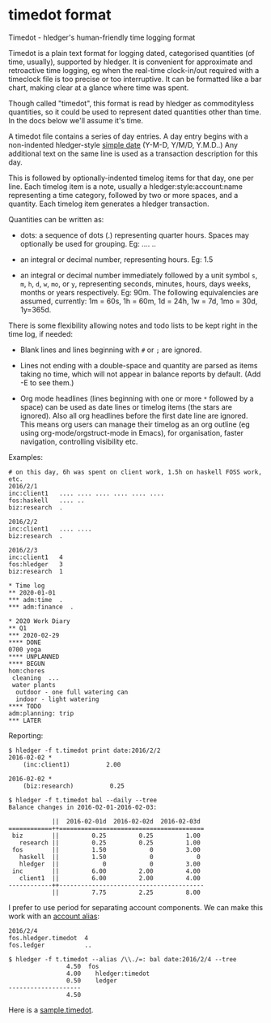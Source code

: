<div class="docversions"></div>
<div class="pagetoc">

<!-- toc -->
</div>

<!-- Generated by "Shake webmanuals" from hledger-lib/hledger_timedot.m4.md doc/common.m4 hledger-lib/defs.m4 hledger-lib/hledger_journal.m4.md hledger-lib/hledger_csv.m4.md hledger-lib/hledger_timeclock.m4.md -->

# timedot format

Timedot - hledger's human-friendly time logging format

Timedot is a plain text format for logging dated, categorised quantities
(of time, usually), supported by hledger. It is convenient for
approximate and retroactive time logging, eg when the real-time
clock-in/out required with a timeclock file is too precise or too
interruptive. It can be formatted like a bar chart, making clear at a
glance where time was spent.

Though called "timedot", this format is read by hledger as commodityless
quantities, so it could be used to represent dated quantities other than
time. In the docs below we'll assume it's time.

A timedot file contains a series of day entries. A day entry begins with
a non-indented hledger-style [simple date](journal.html#simple-dates)
(Y-M-D, Y/M/D, Y.M.D..) Any additional text on the same line is used as
a transaction description for this day.

This is followed by optionally-indented timelog items for that day, one
per line. Each timelog item is a note, usually a
hledger:style:account:name representing a time category, followed by two
or more spaces, and a quantity. Each timelog item generates a hledger
transaction.

Quantities can be written as:

-   dots: a sequence of dots (.) representing quarter hours. Spaces may
    optionally be used for grouping. Eg: .... ..

-   an integral or decimal number, representing hours. Eg: 1.5

-   an integral or decimal number immediately followed by a unit symbol
    `s`, `m`, `h`, `d`, `w`, `mo`, or `y`, representing seconds,
    minutes, hours, days weeks, months or years respectively. Eg: 90m.
    The following equivalencies are assumed, currently: 1m = 60s, 1h =
    60m, 1d = 24h, 1w = 7d, 1mo = 30d, 1y=365d.

There is some flexibility allowing notes and todo lists to be kept right
in the time log, if needed:

-   Blank lines and lines beginning with `#` or `;` are ignored.

-   Lines not ending with a double-space and quantity are parsed as
    items taking no time, which will not appear in balance reports by
    default. (Add -E to see them.)

-   Org mode headlines (lines beginning with one or more `*` followed by
    a space) can be used as date lines or timelog items (the stars are
    ignored). Also all org headlines before the first date line are
    ignored. This means org users can manage their timelog as an org
    outline (eg using org-mode/orgstruct-mode in Emacs), for
    organisation, faster navigation, controlling visibility etc.

Examples:

``` timedot
# on this day, 6h was spent on client work, 1.5h on haskell FOSS work, etc.
2016/2/1
inc:client1   .... .... .... .... .... ....
fos:haskell   .... ..
biz:research  .

2016/2/2
inc:client1   .... ....
biz:research  .
```

``` timedot
2016/2/3
inc:client1   4
fos:hledger   3
biz:research  1
```

``` timedot
* Time log
** 2020-01-01
*** adm:time  .
*** adm:finance  .
```

``` timedot
* 2020 Work Diary
** Q1
*** 2020-02-29
**** DONE
0700 yoga
**** UNPLANNED
**** BEGUN
hom:chores
 cleaning  ...
 water plants
  outdoor - one full watering can
  indoor - light watering
**** TODO
adm:planning: trip
*** LATER
```

Reporting:

``` shell
$ hledger -f t.timedot print date:2016/2/2
2016-02-02 *
    (inc:client1)          2.00

2016-02-02 *
    (biz:research)          0.25
```

``` shell
$ hledger -f t.timedot bal --daily --tree
Balance changes in 2016-02-01-2016-02-03:

            ||  2016-02-01d  2016-02-02d  2016-02-03d 
============++========================================
 biz        ||         0.25         0.25         1.00 
   research ||         0.25         0.25         1.00 
 fos        ||         1.50            0         3.00 
   haskell  ||         1.50            0            0 
   hledger  ||            0            0         3.00 
 inc        ||         6.00         2.00         4.00 
   client1  ||         6.00         2.00         4.00 
------------++----------------------------------------
            ||         7.75         2.25         8.00 
```

I prefer to use period for separating account components. We can make
this work with an [account alias](journal.html#rewriting-accounts):

``` timedot
2016/2/4
fos.hledger.timedot  4
fos.ledger           ..
```

``` shell
$ hledger -f t.timedot --alias /\\./=: bal date:2016/2/4 --tree
                4.50  fos
                4.00    hledger:timedot
                0.50    ledger
--------------------
                4.50
```

Here is a
[sample.timedot](https://raw.github.com/simonmichael/hledger/master/examples/sample.timedot).
